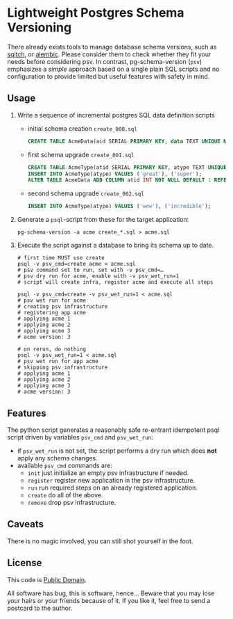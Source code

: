 # Lightweight Postgres Schema Versioning

There already exists tools to manage database schema versions, such as
[sqitch](https://sqitch.org/), or [alembic](https://alembic.sqlalchemy.org/).
Please consider them to check whether they fit your needs before considering psv.
In contrast, pg-schema-version (`psv`) emphasizes a _simple_ approach based on
a single plain SQL scripts and no configuration to provide limited but useful
features with safety in mind.

## Usage

1. Write a sequence of incremental postgres SQL data definition scripts

   - initial schema creation `create_000.sql`
     ```sql
     CREATE TABLE AcmeData(aid SERIAL PRIMARY KEY, data TEXT UNIQUE NOT NULL);
     ```
   - first schema upgrade `create_001.sql`
     ```sql
     CREATE TABLE AcmeType(atid SERIAL PRIMARY KEY, atype TEXT UNIQUE NOT NULL);
     INSERT INTO AcmeType(atype) VALUES ('great'), ('super');
     ALTER TABLE AcmeData ADD COLUMN atid INT NOT NULL DEFAULT 1 REFERENCES AcmeType;
     ```
   - second schema upgrade `create_002.sql`
     ```sql
     INSERT INTO AcmeType(atype) VALUES ('wow'), ('incredible');
     ```

2. Generate a `psql`-script from these for the target application:
   ```shell
   pg-schema-version -a acme create_*.sql > acme.sql
   ```

3. Execute the script against a database to bring its schema up to date.
   ```shell
   # first time MUST use create
   psql -v psv_cmd=create acme < acme.sql
   # psv command set to run, set with -v psv_cmd=…
   # psv dry run for acme, enable with -v psv_wet_run=1
   # script will create infra, register acme and execute all steps

   psql -v psv_cmd=create -v psv_wet_run=1 < acme.sql
   # psv wet run for acme
   # creating psv infrastructure
   # registering app acme
   # applying acme 1
   # applying acme 2
   # applying acme 3
   # acme version: 3

   # on rerun, do nothing
   psql -v psv_wet_run=1 < acme.sql
   # psv wet run for app acme
   # skipping psv infrastructure
   # applying acme 1
   # applying acme 2
   # applying acme 3
   # acme version: 3
   ```

## Features

The python script generates a reasonably safe re-entrant idempotent psql script
driven by variables `psv_cmd` and `psv_wet_run`:

- if `psv_wet_run` is not set, the script performs a dry run which does **not**
  apply any schema changes.
- available `psv_cmd` commands are:
  - `init` just initialize an empty psv infrastructure if needed.
  - `register` register new application in the psv infrastructure.
  - `run` run required steps on an already registered application.
  - `create` do all of the above.
  - `remove` drop psv infrastructure.

## Caveats

There is no magic involved, you can still shot yourself in the foot.

## License

This code is [Public Domain](https://creativecommons.org/publicdomain/zero/1.0/).

All software has bug, this is software, hence…
Beware that you may lose your hairs or your friends because of it.
If you like it, feel free to send a postcard to the author.
